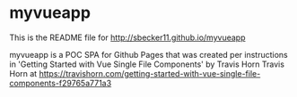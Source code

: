 # myvueapp

This is the README file for http://sbecker11.github.io/myvueapp

myvueapp is a POC SPA for Github Pages that was created per instructions in 'Getting Started with Vue Single File Components' by Travis Horn Travis Horn at https://travishorn.com/getting-started-with-vue-single-file-components-f29765a771a3 